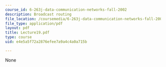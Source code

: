 ```yaml
---
course_id: 6-263j-data-communication-networks-fall-2002
description: Broadcast routing
file_location: /coursemedia/6-263j-data-communication-networks-fall-2002/e4e5a5f72a2876efee7a9a4c4a0a715b_Lecture19.pdf
file_type: application/pdf
layout: pdf
title: Lecture19.pdf
type: course
uid: e4e5a5f72a2876efee7a9a4c4a0a715b

---
```

None